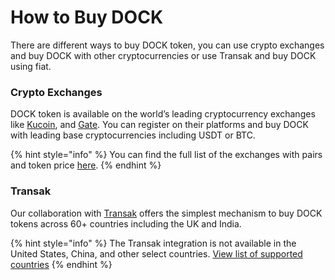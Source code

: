 # How to Buy DOCK

There are different ways to buy DOCK token, you can use crypto exchanges and buy DOCK with other cryptocurrencies or use Transak and buy DOCK using fiat.

### Crypto Exchanges

DOCK token is available on the world’s leading cryptocurrency exchanges like [Kucoin](https://trade.kucoin.com/DOCK-BTC), and [Gate](https://www.gate.io/trade/DOCK\_USDT). You can register on their platforms and buy DOCK with leading base cryptocurrencies including USDT or BTC.

{% hint style="info" %}
You can find the full list of the exchanges with pairs and token price [here](https://coinmarketcap.com/currencies/dock/#Markets).
{% endhint %}

### Transak

Our collaboration with [Transak](https://global.transak.com/) offers the simplest mechanism to buy DOCK tokens across 60+ countries including the UK and India.

{% hint style="info" %}
The Transak integration is not available in the United States, China, and other select countries. [View list of supported countries](https://docs.transak.com/docs/fiat-currency-country-payment-method-coverage-plus-fees-and-limits)
{% endhint %}
